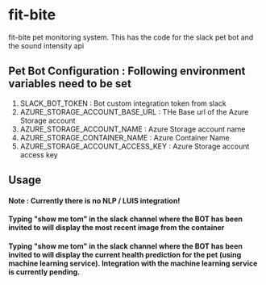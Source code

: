 # fit-bite
fit-bite pet monitoring system.
This has the code for the slack pet bot and the sound intensity api 

## Pet Bot Configuration : Following environment variables need to be set
1. SLACK_BOT_TOKEN : Bot custom integration token from slack
2. AZURE_STORAGE_ACCOUNT_BASE_URL : THe Base url of the Azure Storage account
3. AZURE_STORAGE_ACCOUNT_NAME : Azure Storage account name
4. AZURE_STORAGE_CONTAINER_NAME : Azure Container Name
5. AZURE_STORAGE_ACCOUNT_ACCESS_KEY : Azure Storage account access key

## Usage
#### Note : Currently there is no NLP / LUIS integration!
#### Typing "show me tom" in the slack channel where the BOT has been invited to will display the most recent image from the container
#### Typing "show me tom" in the slack channel where the BOT has been invited to will display the current health prediction for the pet (using machine learning service). Integration with the machine learning service is currently pending.

